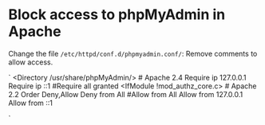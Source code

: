 # Block access to phpMyAdmin in Apache 


Change the file `/etc/httpd/conf.d/phpmyadmin.conf/`:
Remove comments to allow access.

`
<Directory /usr/share/phpMyAdmin/>
   <IfModule mod_authz_core.c>
     # Apache 2.4
     <RequireAny>
      Require ip 127.0.0.1
      Require ip ::1
	    #Require all granted
     </RequireAny>
   </IfModule>
   <IfModule !mod_authz_core.c>
     # Apache 2.2
     Order Deny,Allow
     Deny from All
     #Allow from All
     Allow from 127.0.0.1
     Allow from ::1
   </IfModule>
</Directory>

`
